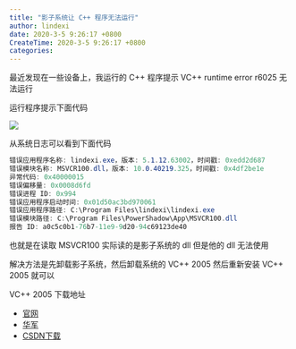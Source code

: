 ```yaml
---
title: "影子系统让 C++ 程序无法运行"
author: lindexi
date: 2020-3-5 9:26:17 +0800
CreateTime: 2020-3-5 9:26:17 +0800
categories: 
---
```


最近发现在一些设备上，我运行的 C++ 程序提示 VC++ runtime error r6025 无法运行

<!--more-->


<!-- csdn -->

运行程序提示下面代码

<!-- ![](image/影子系统让程序无法运行/影子系统让程序无法运行0.png) -->

![](http://image.acmx.xyz/lindexi%2F2019515151657277)

从系统日志可以看到下面代码

```csharp
错误应用程序名称: lindexi.exe，版本: 5.1.12.63002，时间戳: 0xedd2d687
错误模块名称: MSVCR100.dll，版本: 10.0.40219.325，时间戳: 0x4df2be1e
异常代码: 0x40000015
错误偏移量: 0x0008d6fd
错误进程 ID: 0x994
错误应用程序启动时间: 0x01d50ac3bd970061
错误应用程序路径: C:\Program Files\lindexi\lindexi.exe
错误模块路径: C:\Program Files\PowerShadow\App\MSVCR100.dll
报告 ID: a0c5c0b1-76b7-11e9-9d20-94c69123de40
```

也就是在读取 MSVCR100 实际读的是影子系统的 dll 但是他的 dll 无法使用

解决方法是先卸载影子系统，然后卸载系统的 VC++ 2005 然后重新安装 VC++ 2005 就可以

VC++ 2005 下载地址

- [官网](http://download.microsoft.com/download/5/2/1/5212066c-5f48-4b16-a059-ed84b505a65d/vcredist_x86.exe)
- [华军](http://www.onlinedown.net/soft/1093138.htm )
- [CSDN下载](https://download.csdn.net/download/zhh271075949/10830062?utm_source=bbsseo )

